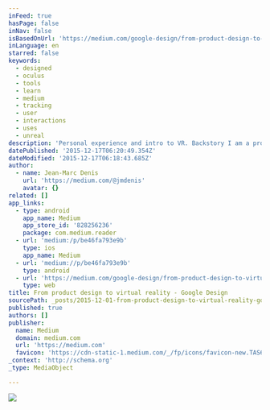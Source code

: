 ```yaml
---
inFeed: true
hasPage: false
inNav: false
isBasedOnUrl: 'https://medium.com/google-design/from-product-design-to-virtual-reality-be46fa793e9b#.jte1etlqj'
inLanguage: en
starred: false
keywords:
  - designed
  - oculus
  - tools
  - learn
  - medium
  - tracking
  - user
  - interactions
  - uses
  - unreal
description: 'Personal experience and intro to VR. Backstory I am a product designer at Google, and I joined the company through Sparrow, a French startup that got acquired on July 20, 2012. Since then, I worked with the Gmail team to build from scratch a flagship product that became Inbox by Gmail.'
datePublished: '2015-12-17T06:20:49.354Z'
dateModified: '2015-12-17T06:18:43.685Z'
author:
  - name: Jean-Marc Denis
    url: 'https://medium.com/@jmdenis'
    avatar: {}
related: []
app_links:
  - type: android
    app_name: Medium
    app_store_id: '828256236'
    package: com.medium.reader
  - url: 'medium:/p/be46fa793e9b'
    type: ios
    app_name: Medium
  - url: 'medium://p/be46fa793e9b'
    type: android
  - url: 'https://medium.com/google-design/from-product-design-to-virtual-reality-be46fa793e9b'
    type: web
title: From product design to virtual reality - Google Design
sourcePath: _posts/2015-12-01-from-product-design-to-virtual-reality-google-design.md
published: true
authors: []
publisher:
  name: Medium
  domain: medium.com
  url: 'https://medium.com'
  favicon: 'https://cdn-static-1.medium.com/_/fp/icons/favicon-new.TAS6uQ-Y7kcKgi0xjcYHXw.ico'
_context: 'http://schema.org'
_type: MediaObject

---
```

![](https://the-grid-user-content.s3-us-west-2.amazonaws.com/833143c6-8bb2-46cb-a816-098a01b5dfe4.png)